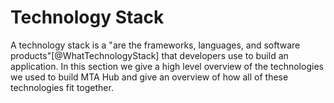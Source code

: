 # Technology Stack

A technology stack is a "are the frameworks, languages, and software products"[@WhatTechnologyStack] that developers use to build an application. In this section we give a high level overview of the technologies we used to build MTA Hub and give an overview of how all of these technologies fit together.
